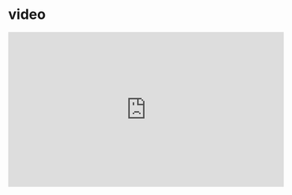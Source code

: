 # video

<iframe width="560" height="315" src="https://frontend.vh.yandex.ru/player/vXE2D72f85lA?from=partner&mute=1&autoplay=1&branding=0" allow="autoplay; fullscreen; accelerometer; gyroscope; picture-in-picture; encrypted-media" frameborder="0" scrolling="no" allowfullscreen></iframe>
